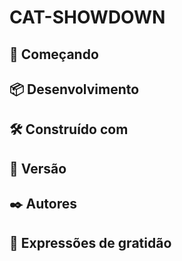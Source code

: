 # CAT-SHOWDOWN

## 🚀 Começando


## 📦 Desenvolvimento

## 🛠️ Construído com

## 📌 Versão

## ✒️ Autores

## 🎁 Expressões de gratidão
